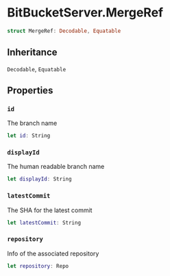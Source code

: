 # BitBucketServer.MergeRef

``` swift
struct MergeRef:​ Decodable, Equatable
```

## Inheritance

`Decodable`, `Equatable`

## Properties

### `id`

The branch name

``` swift
let id:​ String
```

### `displayId`

The human readable branch name

``` swift
let displayId:​ String
```

### `latestCommit`

The SHA for the latest commit

``` swift
let latestCommit:​ String
```

### `repository`

Info of the associated repository

``` swift
let repository:​ Repo
```
